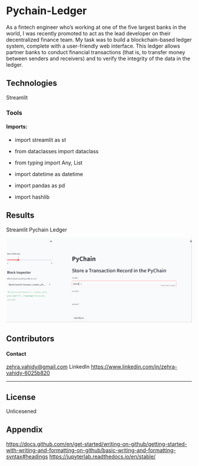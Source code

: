 # Pychain-Ledger
As a fintech engineer who’s working at one of the five largest banks in the world, I was recently promoted to act as the lead developer on their decentralized finance team. My task was to build a blockchain-based ledger system, complete with a user-friendly web interface. This ledger allows partner banks to conduct financial transactions (that is, to transfer money between senders and receivers) and to verify the integrity of the data in the ledger.

## Technologies

Streamlit

### Tools



#### Imports:

- import streamlit as st

- from dataclasses import dataclass

- from typing import Any, List

- import datetime as datetime

- import pandas as pd

- import hashlib


## Results
Streamlit Pychain Ledger

![](Screenshots\Record_block_Hash_on_Streamlit.gif)


## Contributors

#### Contact
zehra.vahidy@gmail.com
LinkedIn https://www.linkedin.com/in/zehra-vahidy-6025b820

---

## License

Unlicesened

## Appendix
https://docs.github.com/en/get-started/writing-on-github/getting-started-with-writing-and-formatting-on-github/basic-writing-and-formatting-syntax#headings
https://jupyterlab.readthedocs.io/en/stable/

